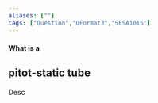 ```yaml
---
aliases: [""]
tags: ["Question","QFormat3","SESA1015"]
---
```


#### What is a 
## pitot-static tube
Desc